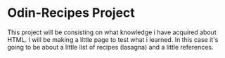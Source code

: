 # Odin-Recipes Project
This project will be consisting on what knowledge i have acquired about HTML.
I will be making a little page to test what i learned.
In this case it's going to be about a little list of recipes (lasagna) and a little references.